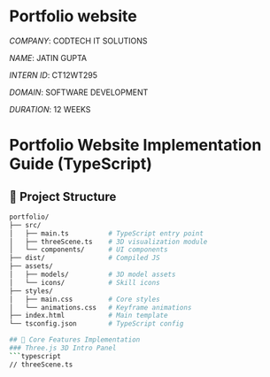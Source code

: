 # Portfolio website

*COMPANY*: CODTECH IT SOLUTIONS

*NAME*: JATIN GUPTA

*INTERN ID*: CT12WT295

*DOMAIN*: SOFTWARE DEVELOPMENT

*DURATION*: 12 WEEKS

# Portfolio Website Implementation Guide (TypeScript)

## 📌 Project Structure
```bash
portfolio/
├── src/
│   ├── main.ts          # TypeScript entry point
│   ├── threeScene.ts    # 3D visualization module
│   └── components/      # UI components
├── dist/                # Compiled JS
├── assets/
│   ├── models/          # 3D model assets
│   └── icons/           # Skill icons
├── styles/
│   ├── main.css         # Core styles
│   └── animations.css   # Keyframe animations
├── index.html           # Main template
└── tsconfig.json        # TypeScript config

## 🌟 Core Features Implementation
### Three.js 3D Intro Panel
```typescript
// threeScene.ts


